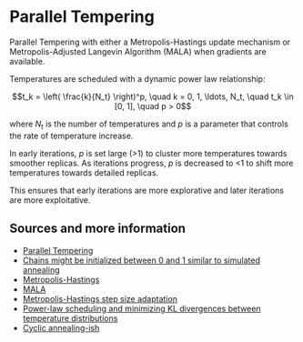 # Parallel Tempering

Parallel Tempering with either a Metropolis-Hastings update mechanism or Metropolis-Adjusted Langevin Algorithm (MALA) when gradients are available.

Temperatures are scheduled with a dynamic power law relationship:

```math
t_k = \left( \frac{k}{N_t} \right)^p, \quad k = 0, 1, \ldots, N_t, \quad t_k \in [0, 1], \quad p > 0
```

where $N_t$ is the number of temperatures and $p$ is a parameter that controls the rate of temperature increase. 

In early iterations, $p$ is set large (>1) to cluster more temperatures towards smoother replicas. As iterations progress, $p$ is decreased to <1 to shift more temperatures towards detailed replicas.

This ensures that early iterations are more explorative and later iterations are more exploitative.

## Sources and more information

- [Parallel Tempering](https://arxiv.org/abs/physics/0508111)
- [Chains might be initialized between 0 and 1 similar to simulated annealing](https://doi.org/10.13182/NT90-A34350)
- [Metropolis-Hastings](http://www.jstor.org/stable/2280232)
- [MALA](https://doi.org/10.1063/1.436415)
- [Metropolis-Hastings step size adaptation](https://doi.org/10.1007/BF00143556)
- [Power-law scheduling and minimizing KL divergences between temperature distributions](https://doi.org/10.1016/j.csda.2009.07.025)
- [Cyclic annealing-ish](https://arxiv.org/abs/1903.10145)